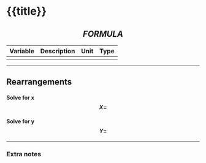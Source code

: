 # {{title}}

## $$ FORMULA $$

| Variable | Description | Unit | Type |
| -------- | ----------- | ---- | ---- |
|          |             |      |      |

______

## Rearrangements

#### Solve for x $$ X = $$

#### Solve for y $$ Y = $$
______

### Extra notes